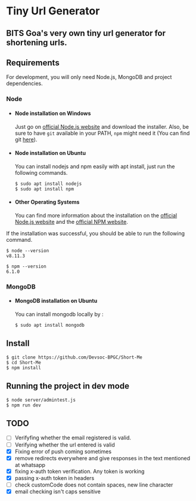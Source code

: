 # Tiny Url Generator

BITS Goa's very own tiny url generator for shortening urls.
---
## Requirements

For development, you will only need Node.js, MongoDB and project dependencies.

### Node
- #### Node installation on Windows

  Just go on [official Node.js website](https://nodejs.org/) and download the installer.
Also, be sure to have `git` available in your PATH, `npm` might need it (You can find git [here](https://git-scm.com/)).

- #### Node installation on Ubuntu

  You can install nodejs and npm easily with apt install, just run the following commands.

      $ sudo apt install nodejs
      $ sudo apt install npm

- #### Other Operating Systems
  You can find more information about the installation on the [official Node.js website](https://nodejs.org/) and the [official NPM website](https://npmjs.org/).

If the installation was successful, you should be able to run the following command.

    $ node --version
    v8.11.3

    $ npm --version
    6.1.0

### MongoDB
- #### MongoDB installation on Ubuntu

  You can install mongodb locally by :

      $ sudo apt install mongodb

## Install

    $ git clone https://github.com/Devsoc-BPGC/Short-Me
    $ cd Short-Me
    $ npm install


## Running the project in dev mode

    $ node server/admintest.js
    $ npm run dev

## TODO

- [ ] Verifyfing whether the email registered is valid.
- [ ] Verifying whether the url entered is valid
- [x] Fixing error of push coming sometimes
- [x] remove redirects everywhere and give responses in the text mentioned at whatsapp
- [x] fixing x-auth token verification. Any token is working
- [x] passing x-auth token in headers
- [ ] check customCode does not contain spaces, new line character
- [x] email checking isn't caps sensitive
